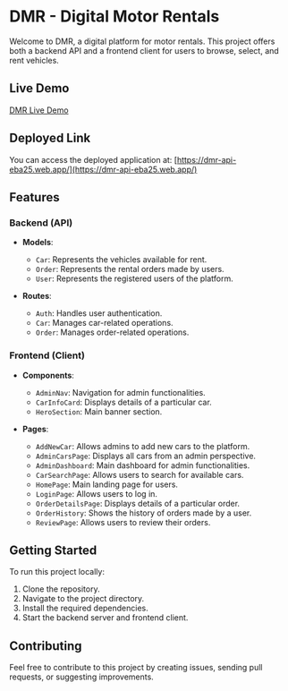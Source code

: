 # DMR - Digital Motor Rentals

Welcome to DMR, a digital platform for motor rentals. This project offers both a backend API and a frontend client for users to browse, select, and rent vehicles.

## Live Demo

[DMR Live Demo](https://dmr-api-eba25.web.app/)

## Deployed Link

You can access the deployed application at: [https://dmr-api-eba25.web.app/](https://dmr-api-eba25.web.app/)

## Features

### Backend (API)

- **Models**:
  - `Car`: Represents the vehicles available for rent.
  - `Order`: Represents the rental orders made by users.
  - `User`: Represents the registered users of the platform.

- **Routes**:
  - `Auth`: Handles user authentication.
  - `Car`: Manages car-related operations.
  - `Order`: Manages order-related operations.

### Frontend (Client)

- **Components**:
  - `AdminNav`: Navigation for admin functionalities.
  - `CarInfoCard`: Displays details of a particular car.
  - `HeroSection`: Main banner section.

- **Pages**:
  - `AddNewCar`: Allows admins to add new cars to the platform.
  - `AdminCarsPage`: Displays all cars from an admin perspective.
  - `AdminDashboard`: Main dashboard for admin functionalities.
  - `CarSearchPage`: Allows users to search for available cars.
  - `HomePage`: Main landing page for users.
  - `LoginPage`: Allows users to log in.
  - `OrderDetailsPage`: Displays details of a particular order.
  - `OrderHistory`: Shows the history of orders made by a user.
  - `ReviewPage`: Allows users to review their orders.

## Getting Started

To run this project locally:

1. Clone the repository.
2. Navigate to the project directory.
3. Install the required dependencies.
4. Start the backend server and frontend client.

## Contributing

Feel free to contribute to this project by creating issues, sending pull requests, or suggesting improvements.
